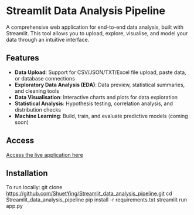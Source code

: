 # Streamlit Data Analysis Pipeline
A comprehensive web application for end-to-end data analysis, built with Streamlit. This tool allows you to upload, explore, visualise, and model your data through an intuitive interface.

## Features
- **Data Upload**: Support for CSV/JSON/TXT/Excel file upload, paste data, or database connections
- **Exploratory Data Analysis (EDA)**: Data preview, statistical summaries, and cleaning tools
- **Data Visualisation**: Interactive charts and plots for data exploration
- **Statistical Analysis**: Hypothesis testing, correlation analysis, and distribution checks
- **Machine Learning**: Build, train, and evaluate predictive models (coming soon)

## Access
[Access the live application here](https://appdataanalysis-q4yoswt4f57jgr2vpvg2gj.streamlit.app)

## Installation
To run locally:
git clone https://github.com/ShuetYing/Streamlit_data_analysis_pipeline.git
cd Streamlit_data_analysis_pipeline
pip install -r requirements.txt
streamlit run app.py

